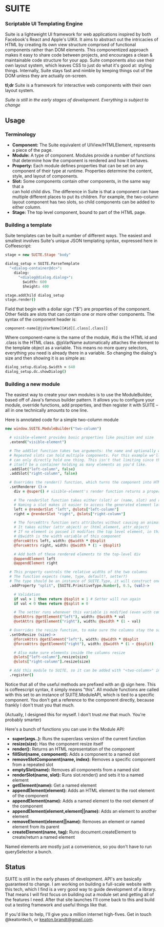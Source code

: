 # SUITE
### Scriptable UI Templating Engine

Suite is a lightweight UI framework for web applications inspired by both Facebook's React
and Apple's UIKit. It aims to abstract out the intricacies of HTML by creating its own view
structure comprised of functional components rather than DOM elements. This componentized
approach makes it easy to share code between projects, and encourages a clean & maintainable
code structure for your app. Suite components also use their own layout system, which leaves
CSS to just do what it's good at: styling things. Internally, Suite stays fast and nimble by
keeping things out of the DOM unless they are actually on-screen.

**tl;dr** Suite is a framework for interactive web components with their own layout system.

*Suite is still in the early stages of development. Everything is subject to change*

## Usage
### Terminology
* **Component:** The Suite equivalent of UIView/HTMLElement, represents a piece of the page.
* **Module:** A type of component. Modules provide a number of functions that determine how
  the component is rendered and how it behaves.
* **Property:** Each module defines properties that can be set on any component of their type
  at runtime. Properties determine the content, style, and layout of components.
* **Slot:** Some components contain other components, in the same way that a <div> can hold
  child divs. The difference in Suite is that a component can have multiple different places
  to put its children. For example, the two-column layout component has two slots, so child
  components can be added to either column.
* **Stage:** The top level component, bound to part of the HTML page.

### Building a template
Suite templates can be built a number of different ways. The easiest and smallest involves
Suite's unique JSON templating syntax, expressed here in Coffeescript:

```coffeescript
stage = new SUITE.Stage "body"

dialog_setup = SUITE.ParseTemplate
  "<dialog-container@dc>":
    dialog:
      "<dialog@dialog.dialog>":
        $width: 600
        $height: 400

stage.addChild dialog_setup
stage.render()
```

Field that begin with a dollar sign ("$") are properties of the component. Other fields are
slots that can contain one or more other components. The syntax of the component header is:

```
component-name[@jsVarName][#id][.class[.class]]
```

Where component-name is the name of the module, #id is the HTML id and .class is the HTML
class. @jsVarName automatically attaches the element to the template object as a variable.
This means no more query selectors, everything you need is already there in a variable. So
changing the dialog's size and then showing it is as simple as:

```coffeescript
dialog_setup.dialog.$width = 640
dialog_setup.dc.showDialog()
```

### Building a new module
The easiest way to create your own modules is to use the ModuleBuilder, based off of Java's
famous builder pattern. It allows you to configure your module, override functions, add
properties, and then register it with SUITE – all in one technically amounts to one line.

Here is annotated code for a simple two-column module

```coffeescript
new window.SUITE.ModuleBuilder("two-column")

  # visible-element provides basic properties like position and size
  .extend("visible-element")

  # The addSlot function takes two arguments: the name and optionally whether it's repeated.
  # Repeated slots can hold multiple components. For this example we'll assume each column
  # can only directly hold one thing. This isn't that limiting since that one thing can
  # itself be a container holding as many elements as you'd like.
  .addSlot("left-column", false)
  .addSlot("right-column", false)

  # Overrides the render() function, which turns the component into HTML
  .setRenderer ()->
    div = @super() # visible-element's render function returns a properly sized div

    # The renderSlot function takes either (slot) or (name, slot) and returns an HTMLElement
    # Naming a slot makes it easier to access the generated element later
    left = @renderSlot "left", @slots["left-column"]
    right = @renderSlot "right", @slots["right-column"]

    # The forceAttrs function sets attributes without causing an animation
    # It takes either (attr_object) or (html_element, attr_object)
    # If no element is passed it modifies the top level element, in this case div
    # @$width is the width variable of this component
    @forceAttrs left, width: @$width * @$split
    @forceAttrs right, width: @$width * (1 - @$split)

    # Add both of these rendered elements to the top-level div
    @appendElement left
    @appendElement right

  # This property controls the relative widths of the two columns
  # The function expects (name, type, default?, setter?)
  # The type should be an instance of SUITE.Type, it will construct one if you pass an array
  .addProperty "split", [SUITE.PrimitiveType.Number], 0.5, (val)->

    # Validation
    if val > 1 then return @$split = 1 # Setter will run again
    if val < 0 then return @$split = 0

    # The setter runs whenever this variable is modified (even with component.$split = x)
    @setAttrs @getElement("left"), width: @$width * val
    @setAttrs @getElement("right"), width: @$width * (1 - val)

  # Overrides the resize function, to make sure the columns stay the same size
  .setOnResize (size)->
    @forceAttrs @getElement("left"), width: @$width * @$split
    @forceAttrs @getElement("right"), width: @$width * (1 - @$split)

    # Also make sure elements inside the columns resize
    @slots["left-column"].resize(size)
    @slots["right-column"].resize(size)

  # Add this module to SUITE, so it can be added with "<two-column>" in templates
  .register()
```

Notice that all of the useful methods are prefixed with an @ sign here. This is coffeescript
syntax, it simply means "this". All module functions are called with this set to an instance
of SUITE.ModuleAPI, which is tied to a specific component. You don't get a reference to the
component directly, because frankly I don't trust you that much.

(Actually, I designed this for myself. I don't trust *me* that much. You're probably smarter)

Here's a bunch of functions you can use in the Module API:
* **super(args..):** Runs the superclass version of the current function
* **resize(size):** Has the component resize itself
* **render():** Returns an HTML representation of the component
* **fillSlot(name, component):** Adds a component to a named slot
* **removeSlotComponent(name, index):** Removes a specific component from a repeated slot
* **emptySlot(name):** Removes all components from a named slot
* **renderSlot(name, slot):** Runs slot.render() and sets it to a named element
* **getElement(name):** Get a named element
* **appendElement(element):** Adds an HTML element to the root element of the component
* **appendElement(name):** Adds a named element to the root element of the component
* **appendElement(element,element||name):** Adds an element to another element
* **removeElement(element||name):** Removes an element or named element from its parent
* **createElement(name, tag):** Runs document.createElement to create/return a named element

Named elements are mostly just a convenience, so you don't have to run querySelector a bunch.

## Status
SUITE is still in the early phases of development. API's are basically guaranteed to change.
I am working on building a full-scale website with this tech, which I find is a very good way
to guide development of a library. That means I will first focus on building out a module set
and getting all of the features I need. After that site launches I'll come back to this and
build out a testing framework and useful things like that.

If you'd like to help, I'll give you a million internet high-fives. Get in touch @keatontech,
or keaton.brandt@gmail.com.
